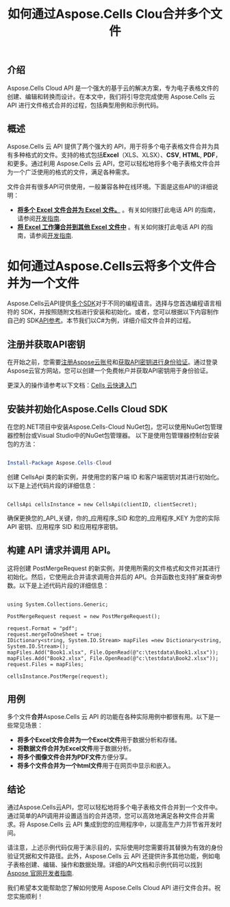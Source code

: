 ﻿---
title: 如何通过Aspose.Cells Clou合并多个文件
type: docs
url: /zh/how-to-merge-multiple-files
description: 如何通过Aspose.Cells云合并多个文件
weight: 10
---
## 介绍
Aspose.Cells Cloud API 是一个强大的基于云的解决方案，专为电子表格文件的创建、编辑和转换而设计。在本文中，我们将引导您完成使用 Aspose.Cells 云 API 进行文件格式合并的过程，包括典型用例和示例代码。

## 概述

 Aspose.Cells 云 API 提供了两个强大的 API，用于将多个电子表格文件合并为具有多种格式的文件。支持的格式包括**Excel**（XLS、XLSX）、**CSV**, **HTML**, **PDF**， 和更多。通过利用 Aspose.Cells 云 API，您可以轻松地将多个电子表格文件合并为一个广泛使用的格式的文件，满足各种需求。

文件合并有很多API可供使用，一般兼容各种在线环境。下面是这些API的详细说明：

- **[将多个 Excel 文件合并为 Excel 文件。](https://reference.aspose.cloud/cells/#/LightCells/PostMerge)** 。有关如何拨打此电话 API 的指南，请参阅[开发指南](https://docs.aspose.cloud/cells/merge/multi-files/).
- **[将 Excel 工作簿合并到其他 Excel 文件中](https://reference.aspose.cloud/cells/#/Workbook/PostWorkbooksMerge)** 。有关如何拨打此电话 API 的指南，请参阅[开发指南](https://docs.aspose.cloud/cells/workbook/merge/).


# 如何通过Aspose.Cells云将多个文件合并为一个文件

Aspose.Cells云API提供[多个SDK](https://github.com/aspose-cells-cloud)对于不同的编程语言。选择与您首选编程语言相符的 SDK，并按照随附文档进行安装和初始化。或者，您可以根据以下内容制作自己的 SDK[API参考](https://reference.aspose.cloud/cells/)。本节我们以C#为例，详细介绍文件合并的过程。


## 注册并获取API密钥

在开始之前，您需要[注册Aspose云账号](https://id.containerize.com/signup)和[获取API密钥进行身份验证](https://dashboard.aspose.cloud/applications)。通过登录Aspose云官方网站，您可以创建一个免费帐户并获取API密钥用于身份验证。

更深入的操作请参考以下文档：[Cells 云快速入门](https://docs.aspose.cloud/cells/quickstart/)


## 安装并初始化Aspose.Cells Cloud SDK

在您的.NET项目中安装Aspose.Cells-Cloud NuGet包，您可以使用NuGet包管理器控制台或Visual Studio中的NuGet包管理器。
以下是使用包管理器控制台安装包的方法：

```Powershell

Install-Package Aspose.Cells-Cloud

```
创建 CellsApi 类的新实例，并使用您的客户端 ID 和客户端密钥对其进行初始化。以下是上述代码片段的详细信息：

```CSharp

CellsApi cellsInstance = new CellsApi(clientID, clientSecret);

```

确保更换您的_API_关键，你的_应用程序_SID 和您的_应用程序_KEY 为您的实际 API 密钥、应用程序 SID 和应用程序密钥。

## 构建 API 请求并调用 API。

这将创建 PostMergeRequest 的新实例，并使用所需的文件格式和文件对其进行初始化。然后，它使用此合并请求调用合并后的 API。合并函数也支持扩展查询参数。以下是上述代码片段的详细信息：


```CSharp

using System.Collections.Generic;

PostMergeRequest request = new PostMergeRequest();

request.Format = "pdf";
request.mergeToOneSheet = true;
IDictionary<string, System.IO.Stream> mapFiles =new Dictionary<string, System.IO.Stream>(); 
mapFiles.Add("Book1.xlsx", File.OpenRead(@"c:\testdata\Book1.xlsx"));
mapFiles.Add("Book2.xlsx", File.OpenRead(@"c:\testdata\Book2.xlsx"));
request.Files = mapFiles;

cellsInstance.PostMerge(request);

```


## 用例

多个文件**合并**Aspose.Cells 云 API 的功能在各种实际用例中都很有用。以下是一些常见场景：

- **将多个Excel文件合并为一个Excel文件**用于数据分析和存储。
- **将数据文件合并为Excel文件**用于数据分析。
- **将多个图像文件合并为PDF文件**方便分享。
- **将多个文件合并为一个html文件**用于在网页中显示和嵌入。

## 结论

通过Aspose.Cells云API，您可以轻松地将多个电子表格文件合并到一个文件中。通过简单的API调用并设置适当的合并选项，您可以高效地满足各种文件合并需求。将 Aspose.Cells 云 API 集成到您的应用程序中，以提高生产力并节省开发时间。

请注意，上述示例代码仅用于演示目的，实际使用时您需要将其替换为有效的身份验证凭据和文件路径。此外，Aspose.Cells 云 API 还提供许多其他功能，例如电子表格创建、编辑、操作和数据处理。详细的API文档和示例代码可以找到[Aspose 官网开发者指南](/developer-guide/).

我们希望本文能帮助您了解如何使用 Aspose.Cells Cloud API 进行文件合并。祝您实施顺利！

